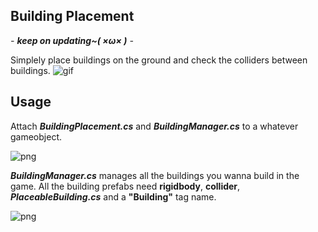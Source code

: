 Building Placement
----------

*- **keep on updating~( ×ω× )** -*

Simplely place buildings on the ground and check the colliders between buildings.
![gif](https://github.com/chenwanwan13/SomeUnityScripts/blob/master/BuildingPlacement/03.gif?raw=true)

Usage
---------

Attach ***BuildingPlacement.cs***  and ***BuildingManager.cs*** to a whatever gameobject.

![png](https://raw.githubusercontent.com/chenwanwan13/SomeUnityScripts/master/BuildingPlacement/01.png)

***BuildingManager.cs*** manages all the buildings you wanna build in the game.
All the building prefabs need **rigidbody**, **collider**, ***PlaceableBuilding.cs*** and a **"Building"** tag name.

![png](https://raw.githubusercontent.com/chenwanwan13/SomeUnityScripts/master/BuildingPlacement/02.png)

